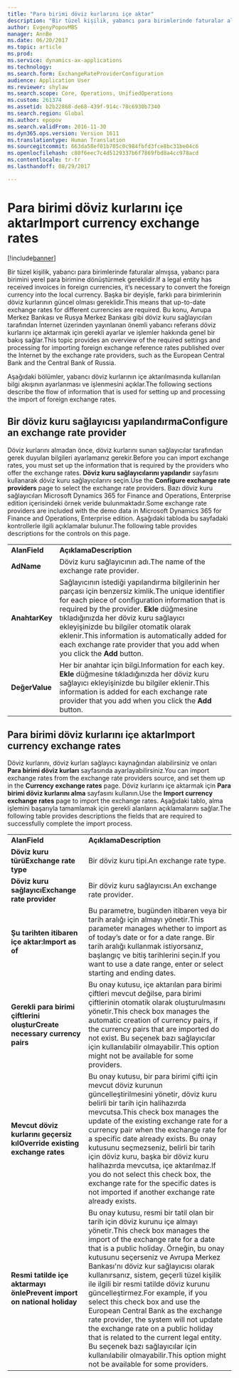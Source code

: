 ```yaml
---
title: "Para birimi döviz kurlarını içe aktar"
description: "Bir tüzel kişilik, yabancı para birimlerinde faturalar almışsa, yabancı para birimini yerel para birimine dönüştürmek gereklidir. Başka bir deyişle, farklı para birimlerinin döviz kurlarının güncel olması gereklidir. Bu konu, Avrupa Merkez Bankası ve Rusya Merkez Bankası gibi döviz kuru sağlayıcıları tarafından İnternet üzerinden yayınlanan önemli yabancı referans döviz kurlarını içe aktarmak için gerekli ayarlar ve işlemler hakkında genel bir bakış sağlar."
author: EvgenyPopovMBS
manager: AnnBe
ms.date: 06/20/2017
ms.topic: article
ms.prod: 
ms.service: dynamics-ax-applications
ms.technology: 
ms.search.form: ExchangeRateProviderConfiguration
audience: Application User
ms.reviewer: shylaw
ms.search.scope: Core, Operations, UnifiedOperations
ms.custom: 261374
ms.assetid: b2b22868-de68-439f-914c-78c6930b7340
ms.search.region: Global
ms.author: epopov
ms.search.validFrom: 2016-11-30
ms.dyn365.ops.version: Version 1611
ms.translationtype: Human Translation
ms.sourcegitcommit: 663da58ef01b705c0c984fbfd3fce8bc31be04c6
ms.openlocfilehash: c80f6eec7c4d5129337b6f7869fbd8a4cc978acd
ms.contentlocale: tr-tr
ms.lasthandoff: 08/29/2017

---
```


# <a name="import-currency-exchange-rates"></a><span data-ttu-id="f50c1-105">Para birimi döviz kurlarını içe aktar</span><span class="sxs-lookup"><span data-stu-id="f50c1-105">Import currency exchange rates</span></span>

[!include[banner](../includes/banner.md)]


<span data-ttu-id="f50c1-106">Bir tüzel kişilik, yabancı para birimlerinde faturalar almışsa, yabancı para birimini yerel para birimine dönüştürmek gereklidir.</span><span class="sxs-lookup"><span data-stu-id="f50c1-106">If a legal entity has received invoices in foreign currencies, it’s necessary to convert the foreign currency into the local currency.</span></span> <span data-ttu-id="f50c1-107">Başka bir deyişle, farklı para birimlerinin döviz kurlarının güncel olması gereklidir.</span><span class="sxs-lookup"><span data-stu-id="f50c1-107">This means that up-to-date exchange rates for different currencies are required.</span></span> <span data-ttu-id="f50c1-108">Bu konu, Avrupa Merkez Bankası ve Rusya Merkez Bankası gibi döviz kuru sağlayıcıları tarafından İnternet üzerinden yayınlanan önemli yabancı referans döviz kurlarını içe aktarmak için gerekli ayarlar ve işlemler hakkında genel bir bakış sağlar.</span><span class="sxs-lookup"><span data-stu-id="f50c1-108">This topic provides an overview of the required settings and processing for importing foreign exchange reference rates published over the Internet by the exchange rate providers, such as the European Central Bank and the Central Bank of Russia.</span></span>

<span data-ttu-id="f50c1-109">Aşağıdaki bölümler, yabancı döviz kurlarının içe aktarılmasında kullanılan bilgi akışının ayarlanması ve işlenmesini açıklar.</span><span class="sxs-lookup"><span data-stu-id="f50c1-109">The following sections describe the flow of information that is used for setting up and processing the import of foreign exchange rates.</span></span>

## <a name="configure-an-exchange-rate-provider"></a><span data-ttu-id="f50c1-110">Bir döviz kuru sağlayıcısı yapılandırma</span><span class="sxs-lookup"><span data-stu-id="f50c1-110">Configure an exchange rate provider</span></span>
<span data-ttu-id="f50c1-111">Döviz kurlarını almadan önce, döviz kurlarını sunan sağlayıcılar tarafından gerek duyulan bilgileri ayarlamanız gerekir.</span><span class="sxs-lookup"><span data-stu-id="f50c1-111">Before you can import exchange rates, you must set up the information that is required by the providers who offer the exchange rates.</span></span> <span data-ttu-id="f50c1-112">**Döviz kuru sağlayıcılarını yapılandır** sayfasını kullanarak döviz kuru sağlayıcılarını seçin.</span><span class="sxs-lookup"><span data-stu-id="f50c1-112">Use the **Configure exchange rate providers** page to select the exchange rate providers.</span></span> <span data-ttu-id="f50c1-113">Bazı döviz kuru sağlayıcıları Microsoft Dynamics 365 for Finance and Operations, Enterprise edition içerisindeki örnek veride bulunmaktadır.</span><span class="sxs-lookup"><span data-stu-id="f50c1-113">Some exchange rate providers are included with the demo data in Microsoft Dynamics 365 for Finance and Operations, Enterprise edition.</span></span> <span data-ttu-id="f50c1-114">Aşağıdaki tabloda bu sayfadaki kontrollerle ilgili açıklamalar bulunur.</span><span class="sxs-lookup"><span data-stu-id="f50c1-114">The following table provides descriptions for the controls on this page.</span></span>

|           |                                                                                                                                                                                                                             |
|-----------|-----------------------------------------------------------------------------------------------------------------------------------------------------------------------------------------------------------------------------|
| <span data-ttu-id="f50c1-115">**Alan**</span><span class="sxs-lookup"><span data-stu-id="f50c1-115">**Field**</span></span> | <span data-ttu-id="f50c1-116">**Açıklama**</span><span class="sxs-lookup"><span data-stu-id="f50c1-116">**Description**</span></span>                                                                                                                                                                                                             |
| <span data-ttu-id="f50c1-117">**Ad**</span><span class="sxs-lookup"><span data-stu-id="f50c1-117">**Name**</span></span>  | <span data-ttu-id="f50c1-118">Döviz kuru sağlayıcının adı.</span><span class="sxs-lookup"><span data-stu-id="f50c1-118">The name of the exchange rate provider.</span></span>                                                                                                                                                                                     |
| <span data-ttu-id="f50c1-119">**Anahtar**</span><span class="sxs-lookup"><span data-stu-id="f50c1-119">**Key**</span></span>   | <span data-ttu-id="f50c1-120">Sağlayıcının istediği yapılandırma bilgilerinin her parçası için benzersiz kimlik.</span><span class="sxs-lookup"><span data-stu-id="f50c1-120">The unique identifier for each piece of configuration information that is required by the provider.</span></span> <span data-ttu-id="f50c1-121">**Ekle** düğmesine tıkladığınızda her döviz kuru sağlayıcı ekleyişinizde bu bilgiler otomatik olarak eklenir.</span><span class="sxs-lookup"><span data-stu-id="f50c1-121">This information is automatically added for each exchange rate provider that you add when you click the **Add** button.</span></span> |
| <span data-ttu-id="f50c1-122">**Değer**</span><span class="sxs-lookup"><span data-stu-id="f50c1-122">**Value**</span></span> | <span data-ttu-id="f50c1-123">Her bir anahtar için bilgi.</span><span class="sxs-lookup"><span data-stu-id="f50c1-123">Information for each key.</span></span> <span data-ttu-id="f50c1-124">**Ekle** düğmesine tıkladığınızda her döviz kuru sağlayıcı ekleyişinizde bu bilgiler eklenir.</span><span class="sxs-lookup"><span data-stu-id="f50c1-124">This information is added for each exchange rate provider that you add when you click the **Add** button.</span></span>                                                                                         |

## <a name="import-currency-exchange-rates"></a><span data-ttu-id="f50c1-125">Para birimi döviz kurlarını içe aktar</span><span class="sxs-lookup"><span data-stu-id="f50c1-125">Import currency exchange rates</span></span>
<span data-ttu-id="f50c1-126">Döviz kurlarını, döviz kurları sağlayıcı kaynağından alabilirsiniz ve onları **Para birimi döviz kurları** sayfasında ayarlayabilirsiniz.</span><span class="sxs-lookup"><span data-stu-id="f50c1-126">You can import exchange rates from the exchange rate providers source, and set them up in the **Currency exchange rates** page.</span></span> <span data-ttu-id="f50c1-127">Döviz kurlarını içe aktarmak için **Para birimi döviz kurlarını alma** sayfasını kullanın.</span><span class="sxs-lookup"><span data-stu-id="f50c1-127">Use the **Import currency exchange rates** page to import the exchange rates.</span></span> <span data-ttu-id="f50c1-128">Aşağıdaki tablo, alma işlemini başarıyla tamamlamak için gerekli alanların açıklamalarını sağlar.</span><span class="sxs-lookup"><span data-stu-id="f50c1-128">The following table provides descriptions the fields that are required to successfully complete the import process.</span></span>

|                                        |                                                                                                                                                                                                                                                                                                                                                                             |
|----------------------------------------|-----------------------------------------------------------------------------------------------------------------------------------------------------------------------------------------------------------------------------------------------------------------------------------------------------------------------------------------------------------------------------|
| <span data-ttu-id="f50c1-129">**Alan**</span><span class="sxs-lookup"><span data-stu-id="f50c1-129">**Field**</span></span>                              | <span data-ttu-id="f50c1-130">**Açıklama**</span><span class="sxs-lookup"><span data-stu-id="f50c1-130">**Description**</span></span>                                                                                                                                                                                                                                                                                                                                                             |
| <span data-ttu-id="f50c1-131">**Döviz kuru türü**</span><span class="sxs-lookup"><span data-stu-id="f50c1-131">**Exchange rate type**</span></span>                 | <span data-ttu-id="f50c1-132">Bir döviz kuru tipi.</span><span class="sxs-lookup"><span data-stu-id="f50c1-132">An exchange rate type.</span></span>                                                                                                                                                                                                                                                                                                                                                      |
| <span data-ttu-id="f50c1-133">**Döviz kuru sağlayıcı**</span><span class="sxs-lookup"><span data-stu-id="f50c1-133">**Exchange rate provider**</span></span>             | <span data-ttu-id="f50c1-134">Bir döviz kuru sağlayıcısı.</span><span class="sxs-lookup"><span data-stu-id="f50c1-134">An exchange rate provider.</span></span>                                                                                                                                                                                                                                                                                                                                                  |
| <span data-ttu-id="f50c1-135">**Şu tarihten itibaren içe aktar:**</span><span class="sxs-lookup"><span data-stu-id="f50c1-135">**Import as of**</span></span>                       | <span data-ttu-id="f50c1-136">Bu parametre, bugünden itibaren veya bir tarih aralığı için almayı yönetir.</span><span class="sxs-lookup"><span data-stu-id="f50c1-136">This parameter manages whether to import as of today’s date or for a date range.</span></span> <span data-ttu-id="f50c1-137">Bir tarih aralığı kullanmak istiyorsanız, başlangıç ve bitiş tarihlerini seçin.</span><span class="sxs-lookup"><span data-stu-id="f50c1-137">If you want to use a date range, enter or select starting and ending dates.</span></span>                                                                                                                                                                                                                |
| <span data-ttu-id="f50c1-138">**Gerekli para birimi çiftlerini oluştur**</span><span class="sxs-lookup"><span data-stu-id="f50c1-138">**Create necessary currency pairs**</span></span>    | <span data-ttu-id="f50c1-139">Bu onay kutusu, içe aktarılan para birimi çiftleri mevcut değilse, para birimi çiftlerinin otomatik olarak oluşturulmasını yönetir.</span><span class="sxs-lookup"><span data-stu-id="f50c1-139">This check box manages the automatic creation of currency pairs, if the currency pairs that are imported do not exist.</span></span> <span data-ttu-id="f50c1-140">Bu seçenek bazı sağlayıcılar için kullanılabilir olmayabilir.</span><span class="sxs-lookup"><span data-stu-id="f50c1-140">This option might not be available for some providers.</span></span>                                                                                                                                                                                               |
| <span data-ttu-id="f50c1-141">**Mevcut döviz kurlarını geçersiz kıl**</span><span class="sxs-lookup"><span data-stu-id="f50c1-141">**Override existing exchange rates**</span></span>   | <span data-ttu-id="f50c1-142">Bu onay kutusu, bir para birimi çifti için mevcut döviz kurunun güncelleştirilmesini yönetir, döviz kuru belirli bir tarih için halihazırda mevcutsa.</span><span class="sxs-lookup"><span data-stu-id="f50c1-142">This check box manages the update of the existing exchange rate for a currency pair when the exchange rate for a specific date already exists.</span></span> <span data-ttu-id="f50c1-143">Bu onay kutusunu seçmezseniz, belirli bir tarih için döviz kuru, başka bir döviz kuru halihazırda mevcutsa, içe aktarılmaz.</span><span class="sxs-lookup"><span data-stu-id="f50c1-143">If you do not select this check box, the exchange rate for the specific dates is not imported if another exchange rate already exists.</span></span>                                                                                       |
| <span data-ttu-id="f50c1-144">**Resmi tatilde içe aktarmayı önle**</span><span class="sxs-lookup"><span data-stu-id="f50c1-144">**Prevent import on national holiday**</span></span> | <span data-ttu-id="f50c1-145">Bu onay kutusu, resmi bir tatil olan bir tarih için döviz kurunu içe almayı yönetir.</span><span class="sxs-lookup"><span data-stu-id="f50c1-145">This check box manages the import of the exchange rate for a date that is a public holiday.</span></span> <span data-ttu-id="f50c1-146">Örneğin, bu onay kutusunu seçerseniz ve Avrupa Merkez Bankası'nı döviz kur sağlayıcısı olarak kullanırsanız, sistem, geçerli tüzel kişilik ile ilgili bir resmi tatilde döviz kurunu güncelleştirmez.</span><span class="sxs-lookup"><span data-stu-id="f50c1-146">For example, if you select this check box and use the European Central Bank as the exchange rate provider, the system will not update the exchange rate on a public holiday that is related to the current legal entity.</span></span> <span data-ttu-id="f50c1-147">Bu seçenek bazı sağlayıcılar için kullanılabilir olmayabilir.</span><span class="sxs-lookup"><span data-stu-id="f50c1-147">This option might not be available for some providers.</span></span> |






